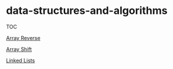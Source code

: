 # data-structures-and-algorithms

TOC

[Array Reverse](challenges/arrayReverse/array-reverse.js)

[Array Shift](challenges/arrayShift/array-shift.js)

[Linked Lists](data-structures/linked-list/linkedList.js)